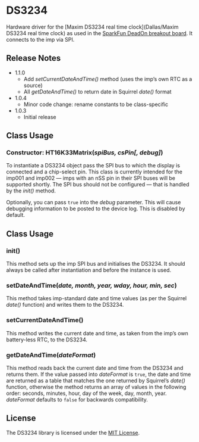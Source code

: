 # DS3234

Hardware driver for the [Maxim DS3234 real time clock](Dallas/Maxim DS3234 real time clock) as used in the [SparkFun DeadOn breakout board](https://www.sparkfun.com/products/10160). It connects to the imp via SPI.

## Release Notes

- 1.1.0
    - Add *setCurrentDateAndTime()* method (uses the imp’s own RTC as a source)
    - All *getDateAndTime()* to return date in Squirrel *date()* format
- 1.0.4
    - Minor code change: rename constants to be class-specific
- 1.0.3
    - Initial release

## Class Usage

### Constructor: HT16K33Matrix(*spiBus, csPin[, debug]*)

To instantiate a DS3234 object pass the SPI bus to which the display is connected and a chip-select pin. This class is currently intended for the imp001 and imp002 &mdash; imps with an nSS pin in their SPI buses will be supported shortly. The SPI bus should not be configured &mdash; that is handled by the *init()* method.

Optionally, you can pass `true` into the *debug* parameter. This will cause debugging information to be posted to the device log. This is disabled by default.

## Class Usage

### init()

This method sets up the imp SPI bus and initialises the DS3234. It should always be called after instantiation and before the instance is used.

### setDateAndTime(*date, month, year, wday, hour, min, sec*)

This method takes imp-standard date and time values (as per the Squirrel *date()* function) and writes them to the DS3234.

### setCurrentDateAndTime()

This method writes the current date and time, as taken from the imp’s own battery-less RTC, to the DS3234.

### getDateAndTime(*dateFormat*)

This method reads back the current date and time from the DS3234 and returns them. If the value passed into *dateFormat* is `true`, the date and time are returned as a table that matches the one returned by Squirrel’s *date()* function, otherwise the method returns an array of values in the following order: seconds, minutes, hour, day of the week, day, month, year. *dateFormat* defaults to `false` for backwards compatibility.

## License

The DS3234 library is licensed under the [MIT License](./LICENSE).
